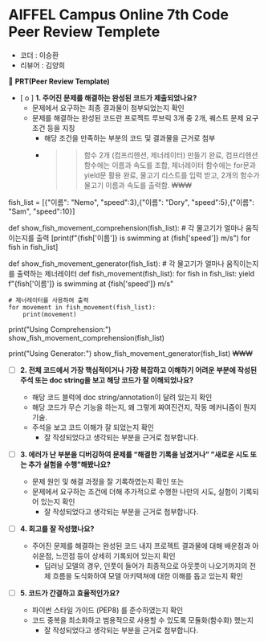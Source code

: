 # AIFFEL Campus Online 7th Code Peer Review Templete

- 코더 : 이승환
- 리뷰어 : 김양희



🔑 **PRT(Peer Review Template)**

- [ o ]  **1. 주어진 문제를 해결하는 완성된 코드가 제출되었나요?**
    - 문제에서 요구하는 최종 결과물이 첨부되었는지 확인
    - 문제를 해결하는 완성된 코드란 프로젝트 루브릭 3개 중 2개, 
    퀘스트 문제 요구조건 등을 지칭
        - 해당 조건을 만족하는 부분의 코드 및 결과물을 근거로 첨부
        - >> 함수 2개 (컴프리헨션, 제너레이터) 만들기 완료,
          >> 컴프리헨션 함수에는 이름과 속도를 조합, 제너레이터 함수에는 for문과 yield문 활용 완료,
          >> 물고기 리스트를 입력 받고, 2개의 함수가 물고기 이름과 속도를 출력함.
₩₩₩

fish_list = [{"이름": "Nemo", "speed":3},{"이름": "Dory", "speed":5},{"이름": "Sam", "speed":10}]

def show_fish_movement_comprehension(fish_list):
    # 각 물고기가 얼마나 움직이는지를 출력
    [print(f"{fish['이름']} is swimming at {fish['speed']} m/s") for fish in fish_list]

def show_fish_movement_generator(fish_list):
    # 각 물고기가 얼마나 움직이는지를 출력하는 제너레이터
    def fish_movement(fish_list):
        for fish in fish_list:
            yield f"{fish['이름']} is swimming at {fish['speed']} m/s"

    # 제너레이터를 사용하여 출력
    for movement in fish_movement(fish_list):
        print(movement)

print("Using Comprehension:")
show_fish_movement_comprehension(fish_list)

print("Using Generator:")
show_fish_movement_generator(fish_list)
₩₩₩

    
- [ ]  **2. 전체 코드에서 가장 핵심적이거나 가장 복잡하고 이해하기 어려운 부분에 작성된 
주석 또는 doc string을 보고 해당 코드가 잘 이해되었나요?**
    - 해당 코드 블럭에 doc string/annotation이 달려 있는지 확인
    - 해당 코드가 무슨 기능을 하는지, 왜 그렇게 짜여진건지, 작동 메커니즘이 뭔지 기술.
    - 주석을 보고 코드 이해가 잘 되었는지 확인
        - 잘 작성되었다고 생각되는 부분을 근거로 첨부합니다.
        
- [ ]  **3. 에러가 난 부분을 디버깅하여 문제를 “해결한 기록을 남겼거나” 
”새로운 시도 또는 추가 실험을 수행”해봤나요?**
    - 문제 원인 및 해결 과정을 잘 기록하였는지 확인 또는
    - 문제에서 요구하는 조건에 더해 추가적으로 수행한 나만의 시도, 
    실험이 기록되어 있는지 확인
        - 잘 작성되었다고 생각되는 부분을 근거로 첨부합니다.
        
- [ ]  **4. 회고를 잘 작성했나요?**
    - 주어진 문제를 해결하는 완성된 코드 내지 프로젝트 결과물에 대해
    배운점과 아쉬운점, 느낀점 등이 상세히 기록되어 있는지 확인
        - 딥러닝 모델의 경우,
        인풋이 들어가 최종적으로 아웃풋이 나오기까지의 전체 흐름을 도식화하여 
        모델 아키텍쳐에 대한 이해를 돕고 있는지 확인

- [ ]  **5. 코드가 간결하고 효율적인가요?**
    - 파이썬 스타일 가이드 (PEP8) 를 준수하였는지 확인
    - 코드 중복을 최소화하고 범용적으로 사용할 수 있도록 모듈화(함수화) 했는지
        - 잘 작성되었다고 생각되는 부분을 근거로 첨부합니다.

